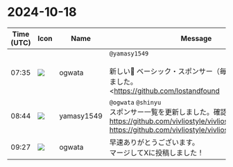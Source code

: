 # 2024-10-18

|Time (UTC)|Icon|Name|Message|
|---|---|---|---|
|07:35|![](https://avatars.slack-edge.com/2019-11-22/845042642576_070441337abaca9fb7b3_72.png)|ogwata|`@yamasy1549`<br><br>新しい🌹 ベーシック・スポンサー（毎月$10）が加わりました。<br><https://github.com/lostandfound|lostandfound><br><https://github.com/sponsors/vivliostyle/dashboard/your_sponsors><br><br>ページの修正をお願いします。<br><blockquote>Hiroshi Takase</blockquote>|
|08:44|![](https://secure.gravatar.com/avatar/b2dffef7ce30f6f8f399f2a172229711.jpg?s=72&d=https%3A%2F%2Fa.slack-edge.com%2Fdf10d%2Fimg%2Favatars%2Fava_0012-72.png)|yamasy1549|`@ogwata` `@shinyu`<br>スポンサー一覧を更新しました。確認お願いします。<br><https://github.com/vivliostyle/vivliostyle.org/pull/156><br><https://github.com/vivliostyle/vivliostyle.js/pull/1399>|
|09:27|![](https://avatars.slack-edge.com/2019-11-22/845042642576_070441337abaca9fb7b3_72.png)|ogwata|早速ありがとうございます。<br>マージしてXに投稿しました！|
